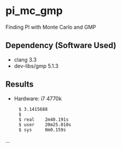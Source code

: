 # pi_mc_gmp

Finding PI with Monte Carlo and GMP


## Dependency (Software Used)
 * clang 3.3
 * dev-libs/gmp 5.1.3


## Results
 * Hardware: i7 4770k

```
     $ 3.1415688
     $	
     $ real    2m40.191s
     $ user    20m25.010s
     $ sys     0m0.159s
```
...
